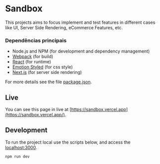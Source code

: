 # Sandbox

This projects aims to focus implement and test features in different cases like UI, Server Side Rendering, eCommerce Features, etc.

### Dependências principais

- Node.js and NPM (for development and dependency management)
- [Webpack](https://webpack.js.org/concepts/) (for build)
- [React](https://pt-br.reactjs.org/docs/hello-world.html) (for runtime)
- [Emotion Styled](https://emotion.sh/docs/styled) (for css style)
- [Next.js](https://nextjs.org/) (for server side rendering)

For more details see the file [package.json](package.json).

## Live

You can see this page in live at [https://sandbox.vercel.app](https://sandbox.vercel.app/).

## Development

To run the project local use the scripts below, and access the [localhost:3000](http://localhost:3000).

```sh
npm run dev
```

